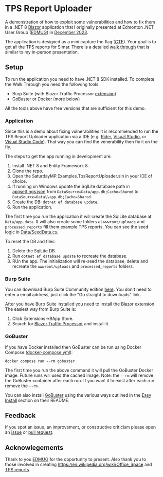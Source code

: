 # TPS Report Uploader

A demonstration of how to exploit some vulnerabilities and how to fix them in a .NET 8 [Blazor](https://dotnet.microsoft.com/en-us/apps/aspnet/web-apps/blazor) application that I originally presented at Edmonton .NET User Group ([EDMUG](edmug.net)) in [December 2023](https://www.meetup.com/edmonton-net-user-group/events/297820544/).

The application is designed as a mini capture the flag ([CTF](https://en.wikipedia.org/wiki/Capture_the_flag_(cybersecurity))).  Your goal is to get all the TPS reports for Simar.  There is a detailed [walk through](WALKTHROUGH.md) that is similar to my in-person presentation.

## Setup ##

To run the application you need to have .NET 8 SDK installed.  To complete the Walk Through you need the following tools:

- Burp Suite (with Blazor Traffic Processor [extension](https://portswigger.net/bappstore/8a87b0d9654944ccbdf6ae8bdd18e1d4))
- GoBuster or Docker (more below)

All the tools above have free versions that are sufficient for this demo.

### Application ###

Since this is a demo about fixing vulnerabilities it is recommended to run the TPS Report Uploader application via a IDE (e.g. [Rider](https://www.jetbrains.com/rider/), [Visual Studio](https://visualstudio.microsoft.com/), or [Visual Studio Code](https://code.visualstudio.com/)).  That way you can find the venerability then fix it on the fly.

The steps to get the app running in development are:

1) Install .NET 8 and Entity Framework 8.
2) Clone the repo.
3) Open the SaturdayMP.Examples.TpsReportUploader.sln in your IDE of choice.
4) If running on Windows update the SqlLite database path in [appsettings.json](SaturdayMP.Examples.TpsReportUploader/appsettings.json) from `DataSource=Data/app.db;Cache=Shared` to `DataSource=Data\\app.db;Cache=Shared`. 
5) Create the DB: `dotnet ef database update`.
4) Run the application.

The first time you run the application it will create the SqlLite database at `Data/app.data`.  It will also create some folders at `wwwroot/uploads` and `processed_reports` fill them example TPS reports.  You can see the seed logic in [Data/SeedData.cs](SaturdayMP.Examples.TpsReportUploader/Data/SeedData.cs).

To reset the DB and files:

1) Delete the SqlLite DB.
2) Run `dotnet ef database update` to recreate the database.
3) RUn the app.  The initialization will re-seed the database, delete and recreate the `wwwroot/uploads` and `processed_reports` folders.

### Burp Suite ###

You can download Burp Suite Community edition [here](https://portswigger.net/burp/communitydownload).  You don't need to enter a email address, just click the "Go straight to downloads" link.

After you have Burp Suite installed you need to install the Blazor extension.  The easiest way from Burp Suite is:

1) Click Extensions->BApp Store.
2) Search for [Blazor Traffic Processor](https://portswigger.net/bappstore/8a87b0d9654944ccbdf6ae8bdd18e1d4) and install it.

### GoBuster ###

If you have Docker installed then GoBuster can be run using Docker Compose ([docker-compose.yml](docker-compose.yml)):

```
docker compose run --rm gobuster
```

The first time you run the above command it will pull the GoBuster Docker image.  Future runs will used the cached image.  Note: the `--rm` will remove the GoBuster container after each run.  If you want it to exist after each run remove the `--rm`.

You can also install [GoBuster](https://github.com/OJ/gobuster) using the various ways outlined in the [Easy Install]((https://github.com/OJ/gobuster?tab=readme-ov-file#easy-installation)) section on their README.

## Feedback ##

If you spot an issue, an improvement, or constructive criticism please open an [issue](https://github.com/saturdaymp-examples/tps-report-uploader/issues) or [pull request](https://github.com/saturdaymp-examples/tps-report-uploader/pulls).

## Acknowlegements ##

Thank to you [EDMUG](https://edmug.net/) for the opportunity to present.  Also thank you to those involved in creating https://en.wikipedia.org/wiki/Office_Space and [TPS reports](https://en.wikipedia.org/wiki/TPS_report).
